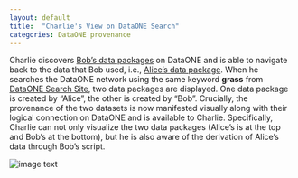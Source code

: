 ```yaml
---
layout: default
title:  "Charlie's View on DataONE Search"
categories: DataONE provenance
---
```

Charlie discovers [Bob’s data packages](https://search-sandbox-2.test.dataone.org/#view/metadata_07277c1f-b2c2-467c-8aa2-792863524a21.xml) on DataONE and is able to navigate back to the
data that Bob used, i.e., [Alice’s data package](https://search-sandbox-2.test.dataone.org/#view/metadata_e859d2dd-c5e6-4ec6-892f-1b00bb6f8f65.xml). When he searches
the DataONE network using the same keyword **grass** from [DataONE Search Site](https://search-sandbox-2.test.dataone.org),
two data packages are displayed. One
data package is created by “Alice”, the other is created by “Bob”. Crucially,
the provenance of the two datasets is now manifested visually along with their logical
connection on DataONE and is available to Charlie. Specifically, Charlie can not only visualize the two data packages (Alice’s is at the top and Bob’s at the bottom), but he is also aware of the derivation of
Alice’s data through Bob’s script.

![image text]({{site.baseurl}}/img/charlie-view.jpg "Charlie's View")
